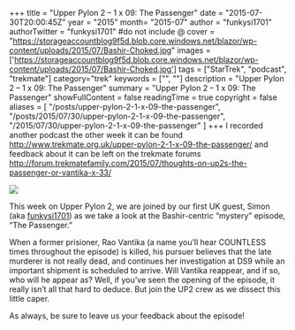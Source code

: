 +++
title = "Upper Pylon 2 – 1 x 09: The Passenger"
date = "2015-07-30T20:00:45Z"
year = "2015"
month= "2015-07"
author = "funkysi1701"
authorTwitter = "funkysi1701" #do not include @
cover = "https://storageaccountblog9f5d.blob.core.windows.net/blazor/wp-content/uploads/2015/07/Bashir-Choked.jpg"
images = ['https://storageaccountblog9f5d.blob.core.windows.net/blazor/wp-content/uploads/2015/07/Bashir-Choked.jpg']
tags = ["StarTrek", "podcast", "trekmate"]
category="trek"
keywords = ["", ""]
description =  "Upper Pylon 2 – 1 x 09: The Passenger"
summary = "Upper Pylon 2 – 1 x 09: The Passenger"
showFullContent = false
readingTime = true
copyright = false
aliases = [
    "/posts/upper-pylon-2-1-x-09-the-passenger",
    "/posts/2015/07/30/upper-pylon-2-1-x-09-the-passenger",
    "/2015/07/30/upper-pylon-2-1-x-09-the-passenger"
]
+++
I recorded another podcast the other week it can be found http://www.trekmate.org.uk/upper-pylon-2-1-x-09-the-passenger/ and feedback about it can be left on the trekmate forums http://forum.trekmatefamily.com/2015/07/thoughts-on-up2s-the-passenger-or-vantika-x-33/

![](https://storageaccountblog9f5d.blob.core.windows.net/blazor/wp-content/uploads/2015/07/Bashir-Choked.jpg)

This week on Upper Pylon 2, we are joined by our first UK guest, Simon (aka [funkysi1701](https://twitter.com/funkysi1701)) as we take a look at the Bashir-centric “mystery” episode, “The Passenger.”

When a former prisioner, Rao Vantika (a name you’ll hear COUNTLESS times throughout the episode) is killed, his pursuer believes that the late murderer is not really dead, and continues her investigation at DS9 while an important shipment is scheduled to arrive. Will Vantika reappear, and if so, who will he appear as? Well, if you’ve seen the opening of the episode, it really isn’t all that hard to deduce. But join the UP2 crew as we dissect this little caper.

As always, be sure to leave us your feedback about the episode!
